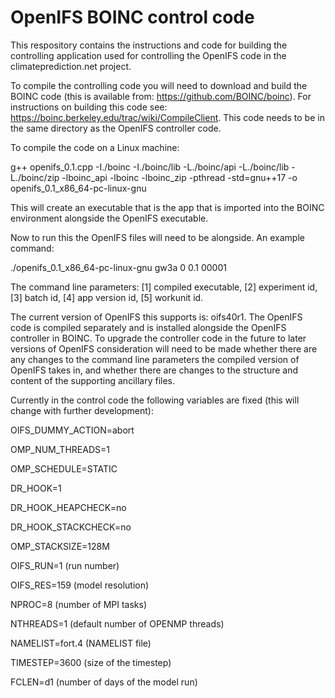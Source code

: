 # OpenIFS BOINC control code

This respository contains the instructions and code for building the controlling application used for controlling the OpenIFS code in the climateprediction.net project.

To compile the controlling code you will need to download and build the BOINC code (this is available from: https://github.com/BOINC/boinc). For instructions on building this code see: https://boinc.berkeley.edu/trac/wiki/CompileClient. This code needs to be in the same directory as the OpenIFS controller code.

To compile the code on a Linux machine:

g++ openifs_0.1.cpp -I./boinc -I./boinc/lib -L./boinc/api -L./boinc/lib -L./boinc/zip -lboinc_api -lboinc -lboinc_zip -pthread -std=gnu++17 -o openifs_0.1_x86_64-pc-linux-gnu

This will create an executable that is the app that is imported into the BOINC environment alongside the OpenIFS executable.

Now to run this the OpenIFS files will need to be alongside. An example command:

./openifs_0.1_x86_64-pc-linux-gnu gw3a 0 0.1 00001

The command line parameters: [1] compiled executable, [2] experiment id, [3] batch id, [4] app version id, [5] workunit id.

The current version of OpenIFS this supports is: oifs40r1. The OpenIFS code is compiled separately and is installed alongside the OpenIFS controller in BOINC. To upgrade the controller code in the future to later versions of OpenIFS consideration will need to be made whether there are any changes to the command line parameters the compiled version of OpenIFS takes in, and whether there are changes to the structure and content of the supporting ancillary files.

Currently in the control code the following variables are fixed (this will change with further development):

OIFS_DUMMY_ACTION=abort

OMP_NUM_THREADS=1

OMP_SCHEDULE=STATIC

DR_HOOK=1

DR_HOOK_HEAPCHECK=no

DR_HOOK_STACKCHECK=no

OMP_STACKSIZE=128M

OIFS_RUN=1 (run number)

OIFS_RES=159 (model resolution)

NPROC=8 (number of MPI tasks)

NTHREADS=1 (default number of OPENMP threads)

NAMELIST=fort.4 (NAMELIST file)

TIMESTEP=3600 (size of the timestep)

FCLEN=d1 (number of days of the model run)
